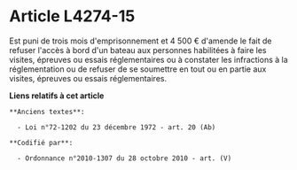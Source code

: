 # Article L4274-15

Est puni de trois mois d'emprisonnement et 4 500 € d'amende le fait de refuser l'accès à bord d'un bateau aux personnes
habilitées à faire les visites, épreuves ou essais réglementaires ou à constater les infractions à la réglementation ou de
refuser de se soumettre en tout ou en partie aux visites, épreuves ou essais réglementaires.

**Liens relatifs à cet article**

	**Anciens textes**:

	  - Loi n°72-1202 du 23 décembre 1972 - art. 20 (Ab)

	**Codifié par**:

	  - Ordonnance n°2010-1307 du 28 octobre 2010 - art. (V)
